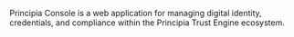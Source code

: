 Principia Console is a web application for managing digital identity, credentials, and compliance within the Principia Trust Engine ecosystem.


